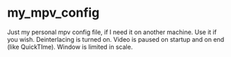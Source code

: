 # my_mpv_config
Just my personal mpv config file, if I need it on another machine. Use it if you wish. Deinterlacing is turned on. Video is paused on startup and on end (like QuickTIme). Window is limited in scale.
